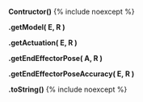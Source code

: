 **Contructor()**
{% include noexcept %}

**.getModel( E, R )**

**.getActuation( E, R )**

**.getEndEffectorPose( A, R )**

**.getEndEffectorPoseAccuracy( E, R )**

**.toString()**
{% include noexcept %}